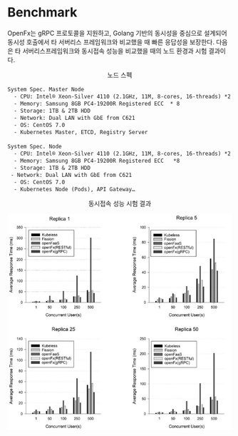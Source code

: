 Benchmark
====================================

OpenFx는 gRPC 프로토콜을 지원하고, Golang 기반의 동시성을 중심으로 설계되어 동시성 호출에서 타 서버리스 프레임워크와 비교했을 때 빠른 응답성을 보장한다. 다음은 타 서버리스프레임워크와 동시접속 성능을 비교했을 때의  노드 환경과 시험 결과이다. 



<center>노드 스펙</center>

```
System Spec. Master Node
  - CPU: Intel® Xeon-Silver 4110 (2.1GHz, 11M, 8-cores, 16-threads) *2
  - Memory: Samsung 8GB PC4-19200R Registered ECC  * 8
  - Storage: 1TB & 2TB HDD
  - Network: Dual LAN with GbE from C621
  - OS: CentOS 7.0
  - Kubernetes Master, ETCD, Registry Server

System Spec. Node
  - CPU: Intel® Xeon-Silver 4110 (2.1GHz, 11M, 8-cores, 16-threads) *2
  - Memory: Samsung 8GB PC4-19200R Registered ECC   *8
  - Storage: 1TB & 2TB HDD
 - Network: Dual LAN with GbE from C621
  - OS: CentOS 7.0
  - Kubernetes Node (Pods), API Gateway…
```



<center> 동시접속 성능 시험 결과</center>

![benchmark1.png](./benchmark1.png.jpg)



